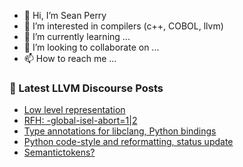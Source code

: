 - 👋 Hi, I’m Sean Perry
- 👀 I’m interested in compilers (c++, COBOL, llvm)
- 🌱 I’m currently learning ...
- 💞️ I’m looking to collaborate on ...
- 📫 How to reach me ...

<!---
s66perry/s66perry is a ✨ special ✨ repository because its `README.md` (this file) appears on your GitHub profile.
You can click the Preview link to take a look at your changes.
--->
### 📕 Latest LLVM Discourse Posts

<!-- DISCOURSE-LLVM:START -->
- [Low level representation](https://discourse.llvm.org/t/low-level-representation/70547#post_8)
- [RFH: -global-isel-abort=1|2](https://discourse.llvm.org/t/rfh-global-isel-abort-1-2/70607#post_2)
- [Type annotations for libclang, Python bindings](https://discourse.llvm.org/t/type-annotations-for-libclang-python-bindings/70644#post_1)
- [Python code-style and reformatting, status update](https://discourse.llvm.org/t/python-code-style-and-reformatting-status-update/70641#post_2)
- [Semantictokens?](https://discourse.llvm.org/t/semantictokens/70574#post_2)
<!-- DISCOURSE-LLVM:END -->
